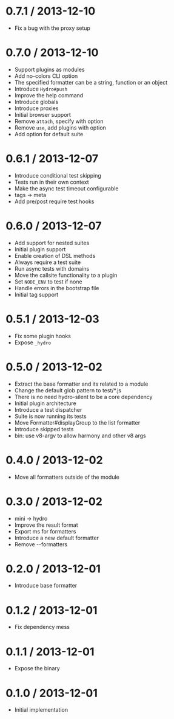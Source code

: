 
0.7.1 / 2013-12-10
==================

  * Fix a bug with the proxy setup

0.7.0 / 2013-12-10
==================

  * Support plugins as modules
  * Add no-colors CLI option
  * The specified formatter can be a string, function or an object
  * Introduce `Hydro#push`
  * Improve the help command
  * Introduce globals
  * Introduce proxies
  * Initial browser support
  * Remove `attach`, specify with option
  * Remove `use`, add plugins with option
  * Add option for default suite

0.6.1 / 2013-12-07
==================

  * Introduce conditional test skipping
  * Tests run in their own context
  * Make the async test timeout configurable
  * tags -> meta
  * Add pre/post require test hooks

0.6.0 / 2013-12-07
==================

  * Add support for nested suites
  * Initial plugin support
  * Enable creation of DSL methods
  * Always require a test suite
  * Run async tests with domains
  * Move the callsite functionality to a plugin
  * Set `NODE_ENV` to test if none
  * Handle errors in the bootstrap file
  * Initial tag support

0.5.1 / 2013-12-03
==================

  * Fix some plugin hooks
  * Expose `_hydro`

0.5.0 / 2013-12-02
==================

 * Extract the base formatter and its related to a module
 * Change the default glob pattern to test/*.js
 * There is no need hydro-silent to be a core dependency
 * Initial plugin architecture
 * Introduce a test dispatcher
 * Suite is now running its tests
 * Move Formatter#displayGroup to the list formatter
 * Introduce skipped tests
 * bin: use v8-argv to allow harmony and other v8 args

0.4.0 / 2013-12-02
==================

  * Move all formatters outside of the module

0.3.0 / 2013-12-02
==================

  * mini -> hydro
  * Improve the result format
  * Export ms for formatters
  * Introduce a new default formatter
  * Remove --formatters

0.2.0 / 2013-12-01
==================

  * Introduce base formatter

0.1.2 / 2013-12-01
==================

  * Fix dependency mess

0.1.1 / 2013-12-01
==================

  * Expose the binary

0.1.0 / 2013-12-01
==================

  * Initial implementation
